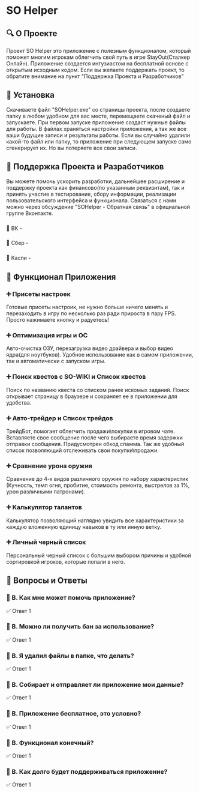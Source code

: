 # SO Helper
 ## :mag: О Проекте 
  Проект SO Helper это приложение с полезным функционалом, который поможет многим игрокам облегчить свой путь в игре StayOut(Сталкер Онлайн). Приложение создается интузиастом на бесплатной основе с открытым исходным кодом. Если вы желаете поддержать проект, то обратите внимание на пункт "Поддержка Проекта и Разработчиков"
 ## :hammer: Установка
  Скачиваете файл "SOHelper.exe" со страницы проекта, после создаете папку в любом удобном для вас месте, перемещаете скаченый файл и запускаете. При первом запуске приложение создаст нужные файлы для работы. В файлах храняться настройки приложения, а так же все ваши будущие записи и результаты работы. Если вы случайно удалили какой-то файл или папку, то приложение при следующем запуске само сгенерирует их. Но вы потеряете все свои записи.
 ## :wrench: Поддержка Проекта и Разработчиков 
  Вы можете помочь ускорить разработки, дальнейшее расширение и поддержку проекта как финансово(по указанным реквизитам), так и принять участие в тестирование, сбору информации, реализации пользовательского интерфейса и функционала. Связаться с нами можно через обсуждение "SOHelper - Обратная связь" в официальной группе Вконтакте.
  ###
   :triangular_flag_on_post: ВК - 
  ###
   :triangular_flag_on_post: Сбер - 
  ###
  :triangular_flag_on_post: Каспи - 
 ## :memo: Функционал Приложения
  ### :heavy_plus_sign: Присеты настроек
   Готовые присеты настроик, не нужно больше ничего менять и перезаходить в игру по несколько раз ради прироста в пару FPS. Просто нажимаете кнопку и радуетесь!
  ### :heavy_plus_sign: Оптимизация игры и ОС
   Авто-очистка ОЗУ, перезагрузка видео драйвера и выбор видео ядра(для ноутбуков). Удобное использование как в самом приложении, так и автоматически с запуском игры.
  ### :heavy_plus_sign: Поиск квестов с SO-WIKI и Список квестов 
   Поиск по названию квеста со списком ранее искомых заданий. Поиск открывает страницу в браузере и сохраняет ее в приложении для удобства.
  ### :heavy_plus_sign: Авто-трейдер и Список трейдов
   ТрейдБот, помогает облегчить продажи\покупки в игровом чате. Вставляете свое сообщение после чего выбираете время задержки отправки сообщения. Придусмотрен обход спамма. Так же удобный список позволяющий отслеживать свои покупки\продажи.
  ### :heavy_plus_sign: Сравнение урона оружия
   Сравнение до 4-х видов различного оружия по набору характеристик (Кучность, темп огня, пробитие, стоимость ремонта, выстрелов за 1%, урон различными патронами).
  ### :heavy_plus_sign: Калькулятор талантов
   Калькулятор позволяющий наглядно увидить все характеристики за каждую вложенную единицу навыков в ту или инную ветку.
  ### :heavy_plus_sign: Личный черный список
   Персональный черный список с большим выбором причины и удобной сортировкой игроков, которые попали в него.
 ## :rotating_light: Вопросы и Ответы
  ### :speech_balloon: В. Как мне может помочь приложение?
  :white_check_mark: Ответ 1
  ### :speech_balloon: В. Можно ли получить бан за использование?
  :white_check_mark: Ответ 1
  ### :speech_balloon: В. Я удалил файлы в папке, что делать?
  :white_check_mark: Ответ 1
  ### :speech_balloon: В. Собирает и отправляет ли приложение мои данные?
  :white_check_mark: Ответ 1
  ### :speech_balloon: В. Приложение бесплатное, это условно?
  :white_check_mark: Ответ 1
  ### :speech_balloon: В. Функционал конечный?
  :white_check_mark: Ответ 1
  ### :speech_balloon: В. Как долго будет поддерживаться  приложение?
  :white_check_mark: Ответ 1
   
